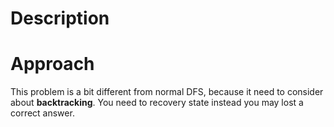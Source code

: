# Description
# Approach
This problem is a bit different from normal DFS, because it need to consider about **backtracking**. You need to recovery state instead you may lost a correct answer.
